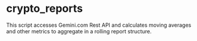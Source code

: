 # crypto_reports
This script accesses Gemini.com Rest API and calculates moving averages and other metrics to aggregate in a rolling report structure.
